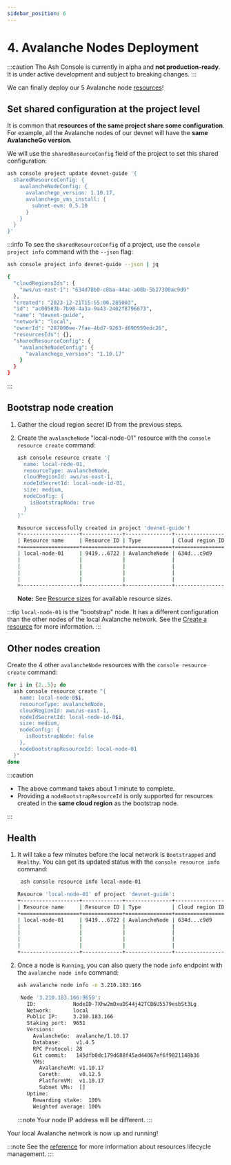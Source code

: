 ```yaml
---
sidebar_position: 6
---
```


# 4. Avalanche Nodes Deployment

:::caution
The Ash Console is currently in alpha and **not production-ready**. It is under active development and subject to breaking changes.
:::

We can finally deploy our 5 Avalanche node [resources](/docs/console/glossary#resource)!

## Set shared configuration at the project level

It is common that **resources of the same project share some configuration**. For example, all the Avalanche nodes of our devnet will have the **same AvalancheGo version**.

We will use the `sharedResourceConfig` field of the project to set this shared configuration:

```bash title="Command"
ash console project update devnet-guide '{
  sharedResourceConfig: {
    avalancheNodeConfig: {
      avalanchego_version: 1.10.17,
      avalanchego_vms_install: {
        subnet-evm: 0.5.10
      }
    }
  }
}'
```

:::info
To see the `sharedResourceConfig` of a project, use the `console project info` command with the `--json` flag:

```bash title="Command"
ash console project info devnet-guide --json | jq
```

```bash title="Output"
{
  "cloudRegionsIds": {
    "aws/us-east-1": "634d78b0-c8ba-44ac-a08b-5b27300ac9d9"
  },
  "created": "2023-12-21T15:55:06.285003",
  "id": "ac00583b-7b98-4a3a-9a43-2402f8796673",
  "name": "devnet-guide",
  "network": "local",
  "ownerId": "287090ee-7fae-4bd7-9263-d690959edc26",
  "resourcesIds": {},
  "sharedResourceConfig": {
    "avalancheNodeConfig": {
      "avalanchego_version": "1.10.17"
    }
  }
}
```

:::

## Bootstrap node creation

1. Gather the cloud region secret ID from the previous steps.
2. Create the `avalancheNode` "local-node-01" resource with the `console resource create` command:

   ```bash title="Command"
   ash console resource create '{
     name: local-node-01,
     resourceType: avalancheNode,
     cloudRegionId: aws/us-east-1,
     nodeIdSecretId: local-node-id-01,
     size: medium,
     nodeConfig: {
       isBootstrapNode: true
     }
   }'
   ```

   ```bash title="Output"
   Resource successfully created in project 'devnet-guide'!
   +-------------------+-------------+---------------+-----------------+--------+------------------+---------+--------------------------+
   | Resource name     | Resource ID | Type          | Cloud region ID | Size   | Created at       | Status  | Resource specific        |
   +===================+=============+===============+=================+========+==================+=========+==========================+
   | local-node-01     | 9419...6722 | AvalancheNode | 634d...c9d9     | Medium | 2023-12-21T16:01 | Pending |  IP address   | None     |
   |                   |             |               |                 |        |                  |         |  Running      | false    |
   |                   |             |               |                 |        |                  |         |  Bootstrapped | [false]  |
   |                   |             |               |                 |        |                  |         |  Healthy      | [false]  |
   |                   |             |               |                 |        |                  |         |  Restart req. | false    |
   +-------------------+-------------+---------------+-----------------+--------+------------------+---------+--------------------------+
   ```

   **Note:** See [Resource sizes](/docs/console/reference/resource-management#resource-sizes) for available resource sizes.

:::tip
`local-node-01` is the "bootstrap" node. It has a different configuration than the other nodes of the local Avalanche network. See the [Create a resource](/docs/console/reference/resource-management#create-a-resource) for more information.
:::

## Other nodes creation

Create the 4 other `avalancheNode` resources with the `console resource create` command:

```bash title="Command"
for i in {2..5}; do
  ash console resource create "{
    name: local-node-0$i,
    resourceType: avalancheNode,
    cloudRegionId: aws/us-east-1,
    nodeIdSecretId: local-node-id-0$i,
    size: medium,
    nodeConfig: {
      isBootstrapNode: false
    },
    nodeBootstrapResourceId: local-node-01
  }"
done
```

:::caution

- The above command takes about 1 minute to complete.
- Providing a `nodeBootstrapResourceId` is only supported for resources created in the **same cloud region** as the bootstrap node.

:::

## Health

1. It will take a few minutes before the local network is `Bootstrapped` and `Healthy`. You can get its updated status with the `console resource info` command:

   ```bash title="Command"
    ash console resource info local-node-01
   ```

   ```bash title="Output"
   Resource 'local-node-01' of project 'devnet-guide':
   +-------------------+-------------+---------------+-----------------+--------+------------------+---------+--------------------------------+
   | Resource name     | Resource ID | Type          | Cloud region ID | Size   | Created at       | Status  | Resource specific              |
   +===================+=============+===============+=================+========+==================+=========+================================+
   | local-node-01     | 9419...6722 | AvalancheNode | 634d...c9d9     | Medium | 2023-12-21T16:01 | Running |  IP address   | 3.210.183.166  |
   |                   |             |               |                 |        |                  |         |  Running      | true           |
   |                   |             |               |                 |        |                  |         |  Bootstrapped | [false]        |
   |                   |             |               |                 |        |                  |         |  Healthy      | [false]        |
   |                   |             |               |                 |        |                  |         |  Restart req. | false          |
   +-------------------+-------------+---------------+-----------------+--------+------------------+---------+--------------------------------+
   ```

2. Once a node is `Running`, you can also query the node `info` endpoint with the `avalanche node info` command:

   ```bash title="Command"
   ash avalanche node info -n 3.210.183.166
   ```

   ```bash title="Output"
    Node '3.210.183.166:9650':
      ID:            NodeID-7Xhw2mDxuDS44j42TCB6U5579esbSt3Lg
      Network:       local
      Public IP:     3.210.183.166
      Staking port:  9651
      Versions:
        AvalancheGo:  avalanche/1.10.17
        Database:     v1.4.5
        RPC Protocol: 28
        Git commit:   145dfb0dc179d688f45ad44067ef6f9821148b36
        VMs:
          AvalancheVM: v1.10.17
          Coreth:      v0.12.5
          PlatformVM:  v1.10.17
          Subnet VMs:  []
      Uptime:
        Rewarding stake:  100%
        Weighted average: 100%
   ```

   :::note
   Your node IP address will be different.
   :::

Your local Avalanche network is now up and running!

:::note
See the [reference](/docs/console/reference/resource-management) for more information about resources lifecycle management.
:::
